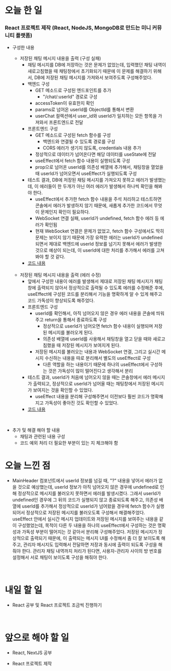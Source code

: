# 오늘 한 일

### React 프로젝트 제작 (React, NodeJS, MongoDB로 만드는 미니 커뮤니티 플랫폼)

- 구성한 내용

  - 저장된 채팅 메시지 내용을 출력 (구성 실패)
    - 채팅 메시지를 DB에 저장하는 것은 문제가 없었는데, 입력했던 채팅 내역이 새로고침했을 때 채팅창에서 초기화되기 때문에 이 문제를 해결하기 위해서, DB에 저장된 채팅 메시지를 가져와서 보여주도록 구성해주었다.
    - 백엔드 구성
      - GET 메소드로 구성된 엔드포인트를 추가
        - "/chat/:userId" 경로로 구성
      - accessToken이 유효한지 확인
      - params로 넘어온 userId를 ObjectId를 통해서 변환
      - userChat 컬렉션에서 user_id와 userId가 일치하는 모든 항목을 가져와서 프론트엔드로 전달
    - 프론트엔드 구성
      - GET 메소드로 구성된 fetch 함수를 구성
        - 백엔드와 연결될 수 있도록 경로를 구성
        - CORS 에러가 생기지 않도록, credentials 내용 추가
      - 정상적으로 데이터가 넘어온다면 해당 데이터를 useState에 전달
      - useEffect에서 fetch 함수 내용이 실행되도록 구성
      - prop으로 넘어온 userId를 의존성 배열에 추가해서, 채팅창을 열었을 때 userId가 넘어오면서 useEffect가 실행되도록 구성
    - 테스트 결과, DB에 저장된 채팅 메시지를 가져오지 못하고 에러가 발생했는데, 이 에러들이 한 두개가 아닌 여러 에러가 발생해서 하나씩 확인을 해봐야 한다.
      - useEffect에서 추가한 fetch 함수 내용을 주석 처리하고 테스트하면 콘솔에서 에러가 발생하지 않기 때문에, 새롭게 추가한 코드에서 무엇이 문제인지 확인이 필요하다.
      - WebSocket 연결 실패, userId가 undefined, fetch 함수 에러 등 에러가 확인됨
      - 현재 WebSocket 연결은 문제가 없었고, fetch 함수 구성에서도 딱히 문제는 보이지 않기 때문에 가장 유력한 에러는 userId가 undefined 되면서 제대로 백엔드에 userId 정보를 넘기지 못해서 에러가 발생한 것으로 예상이 되는데, 이 userId에 대한 처리를 추가해서 에러를 고쳐봐야 할 것 같다.
    - [코드 내용](https://github.com/jeongsangtae/mini-community-platform/commit/cbd3b4aeaeefcda68bdb0672dc787b3343b0196a)

  <br />

  - 저장된 채팅 메시지 내용을 출력 (에러 수정)
    - 앞에서 구성한 내용이 에러를 발생해서 제대로 저장된 채팅 메시지가 채팅창에 출력되지 않아서 정상적으로 출력될 수 있도록 에러를 수정해준 후에, useEffect에 구성된 코드를 분리해서 기능을 명확하게 알 수 있게 해주고 코드 가독성이 향상되도록 해주었다.
    - 프론트엔드 구성
      - userId를 확인해서, 아직 넘어오지 않은 경우 에러 내용을 콘솔에 띄워주고 return을 통해서 종료하도록 구성
        - 정상적으로 userId가 넘어오면 fetch 함수 내용이 실행되며 저장된 메시지를 불러오게 된다.
        - 의존성 배열에 userId를 사용해서 채팅창을 열고 닫을 때와 새로고침했을 때 저장된 메시지가 보여지게 된다.
      - 저장된 메시지를 불러오는 내용과 WebSocket 연결, 그리고 실시간 메시지 수신하는 내용을 따로 분리해서 별도의 useEffect로 구성
        - 다른 역할을 하는 내용이기 때문에 하나의 useEffect에서 구성하는 것은 가독성이 많이 떨어진다고 생각해서 분리
    - 테스트 결과, userId가 처음에 넘어오지 않을 때는 콘솔창에서 에러 메시지가 출력되고, 정상적으로 userId가 넘어올 때는 채팅창에서 저장된 메시지가 보여지는 것을 확인할 수 있었다.
      - useEffect 내용을 분리해 구성해주면서 이전보다 훨씬 코드가 명확해지고 가독성이 좋아진 것도 확인할 수 있었다.
    - [코드 내용](https://github.com/jeongsangtae/mini-community-platform/commit/531dd960f4442e0722b98fd3a68e8b894afc2ec1)

<br />

- 추가 및 해결 해야 할 내용
  - 채팅과 관련된 내용 구성
  - 코드 예외 처리 더 필요한 부분이 있는 지 체크해야 함

# 오늘 느낀 점

- MainHeader 컴포넌트에서 userId 정보를 넘길 때, "?" 내용을 넣어서 에러가 없을 것으로 예상했는데, userId 정보가 아직 넘어오지 않은 경우에 undefined로 인해 정상적으로 메시지를 불러오지 못하면서 에러를 발생시켰다. 그래서 userId가 undefined인 경우에 그 뒤의 코드가 실행되지 않고 종료되도록 해주고, 의존성 배열에 userId를 추가해서 정상적으로 userId가 넘어왔을 경우에 fetch 함수가 실행되어서 정상적으로 저장된 메시지를 불러오도록 구성해서 해결해주었다. useEffect 안에서 실시간 메시지 업데이트와 저장된 메시지를 보여주는 내용을 같이 구성했었는데, 목적이 다른 두 내용을 하나의 useEffect에서 구성하는 것은 명확성과 가독성 부분이 떨어지는 것 같아서 분리해 구성해주었다. 저장된 메시지가 정상적으로 출력되기 때문에, 이 출력되는 메시지 UI를 수정해서 좀 더 잘 보이도록 해주고, 관리자 메시지도 입력해서 전달하면 저장과 동시에 출력이 되도록 구성을 해줘야 한다. 관리자 채팅 내역까지 처리가 된다면, 사용자-관리자 사이의 방 번호를 설정해서 서로 채팅이 보이도록 구성을 해줘야 한다.

<br />

# 내일 할 일

- React 공부 및 React 프로젝트 조금씩 진행하기

<br />

# 앞으로 해야 할 일

- React, NextJS 공부

- React 프로젝트 제작

